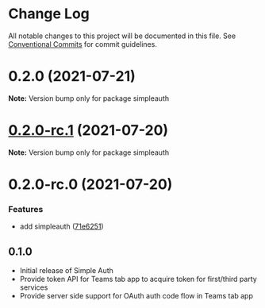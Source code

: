 # Change Log

All notable changes to this project will be documented in this file.
See [Conventional Commits](https://conventionalcommits.org) for commit guidelines.

# 0.2.0 (2021-07-21)

**Note:** Version bump only for package simpleauth





# [0.2.0-rc.1](https://github.com/wenytang-ms-123/testavc/compare/simpleauth@0.2.0-rc.0...simpleauth@0.2.0-rc.1) (2021-07-20)

**Note:** Version bump only for package simpleauth





# 0.2.0-rc.0 (2021-07-20)


### Features

* add simpleauth ([71e6251](https://github.com/wenytang-ms-123/testavc/commit/71e625198ef841b17753d302e1f9e303e58dd670))





## 0.1.0
* Initial release of Simple Auth
* Provide token API for Teams tab app to acquire token for first/third party services
* Provide server side support for OAuth auth code flow in Teams tab app
